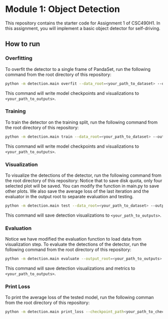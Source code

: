 # Module 1: Object Detection

This repository contains the starter code for Assignment 1 of CSC490H1.
In this assignment, you will implement a basic object detector for self-driving.

## How to run

### Overfitting

To overfit the detector to a single frame of PandaSet, run the following command
from the root directory of this repository:

```bash
python -m detection.main overfit --data_root=<your_path_to_dataset> --output_root=<your_path_to_outputs>
```

This command will write model checkpoints and visualizations to `<your_path_to_outputs>`.

### Training

To train the detector on the training split, run the following command
from the root directory of this repository:

```bash
python -m detection.main train --data_root=<your_path_to_dataset> --output_root=<your_path_to_outputs>
```

This command will write model checkpoints and visualizations to `<your_path_to_outputs>`.

### Visualization

To visualize the detections of the detector, run the following command
from the root directory of this repository:
Notice that to save disk quota, only four selected plot will be saved. You can modify the function in main.py to save other plots. We also save the average loss of the last iteration and the evaluator in the output root to separate evaluation and testing.

```bash
python -m detection.main test --data_root=<your_path_to_dataset> --output_root=<your_path_to_outputs> --checkpoint_path<your_path_to_checkpoint>
```

This command will save detection visualizations to `<your_path_to_outputs>`.

### Evaluation

Notice we have modified the evaluation function to load data from visualization step.
To evaluate the detections of the detector, run the following command
from the root directory of this repository:

```bash
python -m detection.main evaluate --output_root=<your_path_to_outputs> --checkpoint_path<your_path_to_checkpoint>
```

This command will save detection visualizations and metrics to `<your_path_to_outputs>`.

### Print Loss

To print the average loss of the tested model, run the following comman from the root directory of this repository:

```bash
python -m detection.main print_loss --checkpoint_path<your_path_to_checkpoint>
```
